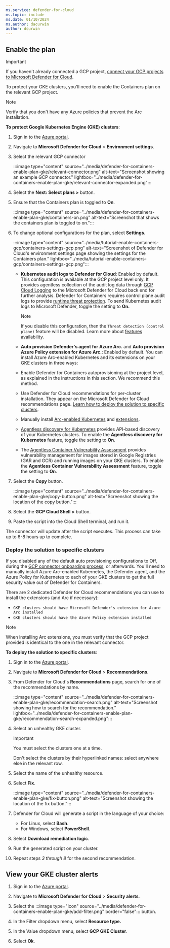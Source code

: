 ```yaml
---
ms.service: defender-for-cloud
ms.topic: include
ms.date: 01/10/2024
ms.author: dacurwin
author: dcurwin
---
```


## Enable the plan

> [!IMPORTANT]
> If you haven't already connected a GCP project, [connect your GCP projects to Microsoft Defender for Cloud](../tutorial-enable-container-gcp.md).

To protect your GKE clusters, you'll need to enable the Containers plan on the relevant GCP project.

> [!NOTE]
> Verify that you don't have any Azure policies that prevent the Arc installation.

**To protect Google Kubernetes Engine (GKE) clusters**:

1. Sign in to the [Azure portal](https://portal.azure.com).

1. Navigate to **Microsoft Defender for Cloud** > **Environment settings**.

1. Select the relevant GCP connector

    :::image type="content" source="../media/defender-for-containers-enable-plan-gke/relevant-connector.png" alt-text="Screenshot showing an example GCP connector." lightbox="../media/defender-for-containers-enable-plan-gke/relevant-connector-expanded.png":::

1. Select the **Next: Select plans >** button.

1. Ensure that the Containers plan is toggled to **On**.

    :::image type="content" source="../media/defender-for-containers-enable-plan-gke/containers-on.png" alt-text="Screenshot that shows the containers plan is toggled to on.":::

1. To change optional configurations for the plan, select **Settings**.

    :::image type="content" source="../media/tutorial-enable-containers-gcp/containers-settings-gcp.png" alt-text="Screenshot of Defender for Cloud's environment settings page showing the settings for the Containers plan." lightbox="../media/tutorial-enable-containers-gcp/containers-settings-gcp.png":::

    - **Kubernetes audit logs to Defender for Cloud**: Enabled by default. This configuration is available at the GCP project level only. It provides agentless collection of the audit log data through [GCP Cloud Logging](https://cloud.google.com/logging/) to the Microsoft Defender for Cloud back end for further analysis. Defender for Containers requires control plane audit logs to provide [runtime threat protection](../defender-for-containers-introduction.md#run-time-protection-for-kubernetes-nodes-and-clusters). To send Kubernetes audit logs to Microsoft Defender, toggle the setting to **On.**

        > [!NOTE]
        > If you disable this configuration, then the `Threat detection (control plane)` feature will be disabled. Learn more about [features availability](../supported-machines-endpoint-solutions-clouds-containers.md).

    - **Auto provision Defender's agent for Azure Arc.** and **Auto provision Azure Policy extension for Azure Arc.**: Enabled by default. You can install Azure Arc-enabled Kubernetes and its extensions on your GKE clusters in three ways:
    - Enable Defender for Containers autoprovisioning at the project level, as explained in the instructions in this section. We recommend this method.
    - Use Defender for Cloud recommendations for per-cluster installation. They appear on the Microsoft Defender for Cloud recommendations page. [Learn how to deploy the solution to specific clusters](../defender-for-containers-enable.md?tabs=defender-for-container-gke#deploy-the-solution-to-specific-clusters).
    - Manually install [Arc-enabled Kubernetes](../../azure-arc/kubernetes/quickstart-connect-cluster.md) and [extensions](../../azure-arc/kubernetes/extensions.md).

    - [Agentless discovery for Kubernetes](../defender-for-containers-architecture.md#how-does-agentless-discovery-for-kubernetes-work) provides API-based discovery of your Kubernetes clusters. To enable the **Agentless discovery for Kubernetes** feature, toggle the setting to **On**.
    - The [Agentless Container Vulnerability Assessment](../agentless-vulnerability-assessment-gcp.md) provides vulnerability management for images stored in Google Registries (GAR and GCR) and running images on your GKE clusters. To enable the **Agentless Container Vulnerability Assessment** feature, toggle the setting to **On**.

1. Select the **Copy** button.

    :::image type="content" source="../media/defender-for-containers-enable-plan-gke/copy-button.png" alt-text="Screenshot showing the location of the copy button.":::

1. Select the **GCP Cloud Shell >** button.

1. Paste the script into the Cloud Shell terminal, and run it.

The connector will update after the script executes. This process can take up to 6-8 hours up to complete.

### Deploy the solution to specific clusters

If you disabled any of the default auto provisioning configurations to Off, during the [GCP connector onboarding process](../quickstart-onboard-gcp.md#configure-the-defender-for-containers-plan), or afterwards. You'll need to manually install Azure Arc-enabled Kubernetes, the Defender agent, and the Azure Policy for Kubernetes to each of your GKE clusters to get the full security value out of Defender for Containers.

There are 2 dedicated Defender for Cloud recommendations you can use to install the extensions (and Arc if necessary):

- `GKE clusters should have Microsoft Defender's extension for Azure Arc installed`
- `GKE clusters should have the Azure Policy extension installed`

> [!NOTE]
> When installing Arc extensions, you must verify that the GCP project provided is identical to the one in the relevant connector.

**To deploy the solution to specific clusters**:

1. Sign in to the [Azure portal](https://portal.azure.com).

1. Navigate to **Microsoft Defender for Cloud** > **Recommendations**.

1. From Defender for Cloud's **Recommendations** page, search for one of the recommendations by name.

    :::image type="content" source="../media/defender-for-containers-enable-plan-gke/recommendation-search.png" alt-text="Screenshot showing how to search for the recommendation." lightbox="../media/defender-for-containers-enable-plan-gke/recommendation-search-expanded.png":::

1. Select an unhealthy GKE cluster.

    > [!IMPORTANT]
    > You must select the clusters one at a time.
    >
    > Don't select the clusters by their hyperlinked names: select anywhere else in the relevant row.

1. Select the name of the unhealthy resource.

1. Select **Fix**.

    :::image type="content" source="../media/defender-for-containers-enable-plan-gke/fix-button.png" alt-text="Screenshot showing the location of the fix button.":::

1. Defender for Cloud will generate a script in the language of your choice:
    - For Linux, select **Bash**.
    - For Windows, select **PowerShell**.

1. Select **Download remediation logic**.

1. Run the generated script on your cluster.

1. Repeat steps *3 through 8* for the second recommendation.

## View your GKE cluster alerts

1. Sign in to the [Azure portal](https://portal.azure.com).

1. Navigate to **Microsoft Defender for Cloud** > **Security alerts**.

1. Select the :::image type="icon" source="../media/defender-for-containers-enable-plan-gke/add-filter.png" border="false"::: button.

1. In the Filter dropdown menu, select **Resource type.**

1. In the Value dropdown menu, select **GCP GKE Cluster**.

1. Select **Ok**.
